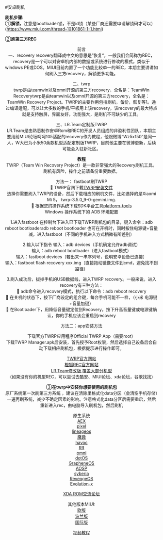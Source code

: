 #安卓刷机  

**刷机步骤**:  
①**解锁**，注意是bootloader锁，不是id锁（某些厂商还需要申请解锁码才可以）(https://www.miui.com/thread-10101861-1-1.html)

②**刷第三方REC** 

<center>前言<center>       
一、recovery  
 recovery翻译成中文的意思是”恢复“，一般我们会简称为REC，recovery是一个可以对安卓机内部的数据或系统进行修改的模式，类似于windows PE或DOS。MIUI目前内置了一个功能比较单一的REC，本期主要讲讲如何刷入三方recovery，解锁更多功能。     

二、twrp    
twrp是由teamwin以及omni开源的第三方recovery，全名是：TeamWin Recoverytwrp是由teamwin以及omni开源的第三方recovery，全名是：TeamWin Recovery Project。TWRP的主要作用包括刷机，备份，恢复等1。通过编译适配，可以让大多数的手机/平板用上该recovery，该recovery的最大特点就是支持触屏，界面友好，功能强大，是刷机不可缺少的工具。    

三、LR.Team定制版TWRP  
 LR.Team是由熟悉制作安卓Rom和REC的开发人员组成的非盈利性团队，本期主要用前MIUI论坛呵呵105适配的recovery作为教程，他跟微博“Wz5x150”是同一人，W大已为小米50余款机型适配定制版TWRP，目前他主要在微博更新，后续可能会入驻新社区。 
 
**教程**  
TWRP（Team Win Recovery Project）是一款非常强大的Recovery刷机工具。刷机有风险，操作之前请备份重要数据。  

方法一： fastboot刷TWRP   
	TWRP官网下载[TWRP安装文件](https:/twrp.me/Devices/)  
选择你需要刷入TWRP的设备，然后下载相应的刷机文件，比如选择的是Xiaomi Mi 5， twrp-3.5.0_9-0-gemini.img.  
	根据您的操作系统下载SDK平台工具[platform-tools](https://developer.android.com/studio/releases/platform-tools)  
Windows 操作系统下的 ADB 环境配置  

1.进入fastboot
在控制台下进入已下载TWRP刷机包的目录，键入命令：adb reboot bootloaderadb reboot bootloader 也可在开机时，同时按住电源键+音量减，进入fastboot（不同的手机进入方式稍微有所差别）

2.输入以下指令
输入：adb devices（手机确定允许adb调试）  
输入：adb reboot bootloader（进入fastboot模式）  
输入：fastboot devices（若出来一串序列号，说明安卓设备已连接）  
输入：fastboot flash recovery xxx.img（直接拖动镜像文件到cmd，避免找不到路径）  

3.刷入成功后，拔掉手机的USB数据线，进入TWRP recovery。一般来说，进入recovery有三种方法：  
	adb命令进入recovery模式，执行以下命令：adb reboot recovery  
	在关机的状态下，按下厂商设定的组合键，每台手机可能不一样，（小米 电源键+音量加键）  
	在Bootloader下，用降低音量键定位到Recovery，按下升高音量键或电源键确认，你的手机应该会重启到recovery   

方法二：app安装方法

下载官方TWRP应用程序Official TWRP App（需要root）  
下载TWRP Manager.apk后安装，首先授予Root权限，然后选择自己设备后会自动下载相应刷机包，根据提示进行操作即可。  

[TWRP官方网站](https://twrp.me/)    
[橙狐REC官方网站](https://sourceforge.net/projects/orangefox/files/)     
[LR.Team修改版 覆盖大部分机型 ](https://t.me/xiaomi6666/43584)      
（如果没有你的机型REC，可以尝试去酷安、MIUI论坛、xda论坛，谷歌找找）  

③**在twrp中安装你想要使用的刷机包**  
原厂系统第一次刷第三方系统 ，建议在清除里格式化data分区（会清空手机存储）一遍再刷系统，减少不确定因素的影响。注意格式化data分区后需要重启，然后重新进入rec，由电脑导入刷机包，然后刷机

原生系统  
[AEX](https://downloads.aospextended.com/)   
[pixel](https://download.pixelexperience.org/)    
[lineageos](https://download.lineageos.org/)   
[魔趣](https://download.mokeedev.com/)    
[havoc](https://sourceforge.net/projects/havoc-os/files/)   
[RR](https://get.resurrectionremix.com/)  
[omni](https://www.omnirom.org/)  
[dotOS](https://www.droidontime.com)  
[GrapheneOS](https://grapheneos.org)  
[AOSP](https://www.aospextended.com/)  
[syberia](https://syberiaos.com/downloads)  
[RevengeOS](https://download.revengeos.com/)  
[Evolution-x](https://evolution-x.org/)  

[XDA ROM交流论坛](https://www.xda-developers.com/)  

其他版本MIUI:  
[欧版](https://xiaomi.eu/community/threads/20-7-2.56447)  
[波兰版](https://miuipolska.pl/download/)  
[国际版](https://c.mi.com/miuidownload/index)  

[视频教程](https://b23.tv/9cU72T)  
